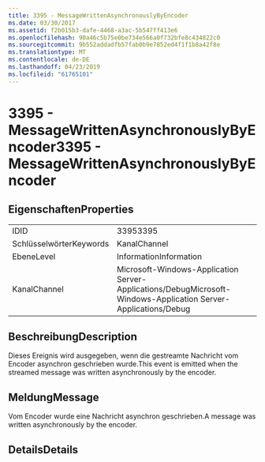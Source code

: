 ```yaml
---
title: 3395 - MessageWrittenAsynchronouslyByEncoder
ms.date: 03/30/2017
ms.assetid: f2b015b3-dafe-4468-a3ac-5b547ff413e6
ms.openlocfilehash: 90a46c5b75e0be734e566a0f732bfe8c434822c0
ms.sourcegitcommit: 9b552addadfb57fab0b9e7852ed4f1f1b8a42f8e
ms.translationtype: MT
ms.contentlocale: de-DE
ms.lasthandoff: 04/23/2019
ms.locfileid: "61765101"
---
```

# <a name="3395---messagewrittenasynchronouslybyencoder"></a><span data-ttu-id="208cf-102">3395 - MessageWrittenAsynchronouslyByEncoder</span><span class="sxs-lookup"><span data-stu-id="208cf-102">3395 - MessageWrittenAsynchronouslyByEncoder</span></span>
## <a name="properties"></a><span data-ttu-id="208cf-103">Eigenschaften</span><span class="sxs-lookup"><span data-stu-id="208cf-103">Properties</span></span>  
  
|||  
|-|-|  
|<span data-ttu-id="208cf-104">ID</span><span class="sxs-lookup"><span data-stu-id="208cf-104">ID</span></span>|<span data-ttu-id="208cf-105">3395</span><span class="sxs-lookup"><span data-stu-id="208cf-105">3395</span></span>|  
|<span data-ttu-id="208cf-106">Schlüsselwörter</span><span class="sxs-lookup"><span data-stu-id="208cf-106">Keywords</span></span>|<span data-ttu-id="208cf-107">Kanal</span><span class="sxs-lookup"><span data-stu-id="208cf-107">Channel</span></span>|  
|<span data-ttu-id="208cf-108">Ebene</span><span class="sxs-lookup"><span data-stu-id="208cf-108">Level</span></span>|<span data-ttu-id="208cf-109">Information</span><span class="sxs-lookup"><span data-stu-id="208cf-109">Information</span></span>|  
|<span data-ttu-id="208cf-110">Kanal</span><span class="sxs-lookup"><span data-stu-id="208cf-110">Channel</span></span>|<span data-ttu-id="208cf-111">Microsoft-Windows-Application Server-Applications/Debug</span><span class="sxs-lookup"><span data-stu-id="208cf-111">Microsoft-Windows-Application Server-Applications/Debug</span></span>|  
  
## <a name="description"></a><span data-ttu-id="208cf-112">Beschreibung</span><span class="sxs-lookup"><span data-stu-id="208cf-112">Description</span></span>  
 <span data-ttu-id="208cf-113">Dieses Ereignis wird ausgegeben, wenn die gestreamte Nachricht vom Encoder asynchron geschrieben wurde.</span><span class="sxs-lookup"><span data-stu-id="208cf-113">This event is emitted when the streamed message was written asynchronously by the encoder.</span></span>  
  
## <a name="message"></a><span data-ttu-id="208cf-114">Meldung</span><span class="sxs-lookup"><span data-stu-id="208cf-114">Message</span></span>  
 <span data-ttu-id="208cf-115">Vom Encoder wurde eine Nachricht asynchron geschrieben.</span><span class="sxs-lookup"><span data-stu-id="208cf-115">A message was written asynchronously by the encoder.</span></span>  
  
## <a name="details"></a><span data-ttu-id="208cf-116">Details</span><span class="sxs-lookup"><span data-stu-id="208cf-116">Details</span></span>
